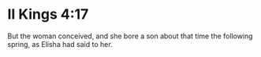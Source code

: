 # II Kings 4:17

But the woman conceived, and she bore a son about that time the following spring, as Elisha had said to her.

